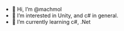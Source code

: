 - 👋 Hi, I’m @machmol
- 👀 I’m interested in Unity, and c# in general.
- 🌱 I’m currently learning c#, .Net

<!---
machmol/machmol is a ✨ special ✨ repository because its `README.md` (this file) appears on your GitHub profile.
You can click the Preview link to take a look at your changes.
--->
